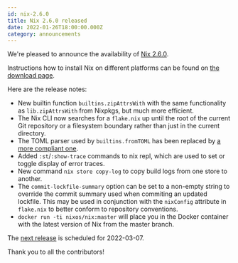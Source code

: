 ```yaml
---
id: nix-2.6.0
title: Nix 2.6.0 released
date: 2022-01-26T18:00:00.000Z
category: announcements
---
```


We're pleased to announce the availability of [Nix 2.6.0](https://releases.nixos.org/?prefix=nix/nix-2.6.0/).

Instructions how to install Nix on different platforms can be found on [the download page](/download).

Here are the release notes:

- New builtin function `builtins.zipAttrsWith` with the same functionality as `lib.zipAttrsWith` from Nixpkgs, but much more efficient.
- The Nix CLI now searches for a `flake.nix` up until the root of the current Git repository or a filesystem boundary rather than just in the current directory.
- The TOML parser used by `builtins.fromTOML` has been replaced by [a more compliant one](https://github.com/ToruNiina/toml11).
- Added `:st`/`:show-trace` commands to nix repl, which are used to set or toggle display of error traces.
- New command `nix store copy-log` to copy build logs from one store to another.
- The `commit-lockfile-summary` option can be set to a non-empty string to override the commit summary used when commiting an updated lockfile. This may be used in conjunction with the `nixConfig` attribute in `flake.nix` to better conform to repository conventions.
- `docker run -ti nixos/nix:master` will place you in the Docker container with the latest version of Nix from the master branch.

The [next release](https://github.com/NixOS/nix/milestone/15) is scheduled for 2022-03-07.

Thank you to all the contributors!
